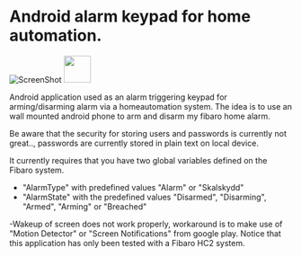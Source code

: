 # Android alarm keypad for home automation.

![ScreenShot](https://cloud.githubusercontent.com/assets/756370/14658381/a270953a-0693-11e6-8a3c-236fedf1ac3d.png)
<img src="https://cloud.githubusercontent.com/assets/756370/14658381/a270953a-0693-11e6-8a3c-236fedf1ac3d.png" width="48">

Android application used as an alarm triggering keypad for arming/disarming alarm via a homeautomation system. 
The idea is to use an wall mounted android phone to arm and disarm my fibaro home alarm.

Be aware that the security for storing users and passwords is currently not great.., passwords are currently stored in plain text on local device. 

It currently requires that you have two global variables defined on the Fibaro system. 
- "AlarmType" with predefined values "Alarm" or "Skalskydd"
- "AlarmState" with the predefined values "Disarmed", "Disarming", "Armed", "Arming" or "Breached"

-Wakeup of screen does not work properly, workaround is to make use of "Motion Detector" or "Screen Notifications" from google play.
Notice that this application has only been tested with a Fibaro HC2 system.


